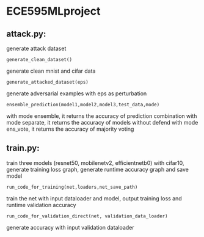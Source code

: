 # ECE595MLproject
## attack.py:
generate attack dataset
```
generate_clean_dataset()
```
generate clean mnist and cifar data
```
generate_attacked_dataset(eps)
```
generate adversarial examples with eps as perturbation
```
ensemble_prediction(model1,model2,model3,test_data,mode)
```
with mode ensemble, it returns the accuracy of prediction combination
with mode separate, it returns the accuracy of models without defend
with mode ens_vote, it returns the accuracy of majority voting
## train.py: 
train three models (resnet50, mobilenetv2, efficientnetb0) with cifar10, generate training loss graph, generate runtime accuracy graph and save model
```
run_code_for_training(net,loaders,net_save_path)  
```
train the net with input dataloader and model, output training loss and runtime validation accuracy
```
run_code_for_validation_direct(net, validation_data_loader)
```
generate accuracy with input validation dataloader
